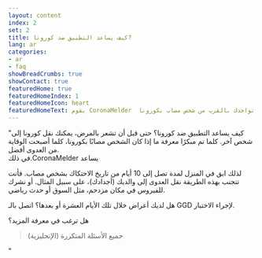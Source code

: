 ```yaml
---
layout: content
index: 2
set: 2
title: كيف يساعد التطبيق ضد كورونا?
lang: ar
categories:
- ar
- faq
showBreadCrumbs: true
showContact: true
featuredHome: true
featuredHomeIndex: 1
featuredHomeIcon: heart
featuredHomeText: يقوم CoronaMelder  بتحذيرك بعد تواجدك بالقرب من شخص مصاب بكورونا.
---
```


"كيف يساعد التطبيق ضد كورونا؟
حتى قبل أن تشعر بالمرض، يمكنك نقل كورونا إلى شخص آخر. كلما تم مبكرًا معرفة ما إذا كان الشخص مصابًا بكورونا، كلما أصبحت الوقاية من العدوى أفضل.      
 في ذلك.CoronaMelder يساعد 


لذلك ابق في المنزل لمدة تصل إلى 10 أيام من تاريخ الاحتكاك بشخص مصاب. 
فأنت تتجنب بهذه الطريقة نقل العدوى إلى والديك (أجدادك)، على سبيل المثال. أو نشرك للفيروس في مكان مزدحم، مثل السوق أو حدث رياضي.


هل لديك أعراض خلال تلك الأيام العشرة أو بعدها؟ اتصل بالـ GGD لإجراء الاختبار.


هل ترغب في معرفة المزيد؟
> جميع الأسئلة المتكررة (الإنجليزية)

"
